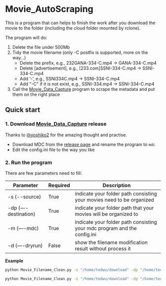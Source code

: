 # Movie_AutoScraping

This is a program that can helps to finish the work after you download the movie to the folder (including the cloud folder mounted by rclone).

The program will do:

1. Delete the file under 500Mb
2. Tidy the movie filename (only -C postfix is supported, more on the way…)
   - Delete the prefix, e.g., 232GANA-334-C.mp4 -> GANA-334-C.mp4
   - Delete [advertisement], e.g., [233.com]SSNI-334-C.mp4 -> SSNI-334-C.mp4
   - Add ‘-’, e.g., SSNI334C.mp4 -> SSNI-334-C.mp4
   - Add "-C" if it is not exist, e.g., SSNI-334.mp4 -> SSNI-334-C.mp4
3. Call the [Movie_Data_Capture](https://github.com/yoshiko2/Movie_Data_Capture) program to scrape the metadata and put them on the right place

## Quick start

### 1. Download [Movie_Data_Capture](https://github.com/yoshiko2/Movie_Data_Capture) release

Thanks to [@yoshiko2](https://github.com/yoshiko2) for the amazing thought and practise. 

- Download MDC from the [release page]((https://github.com/yoshiko2/Movie_Data_Capture/releases)) and rename the program to `mdc`
- Edit the config.ini file to the way you like

### 2. Run the program

There are few parameters need to fill:

| Parameter           | Required | Description                                                  |
| ------------------- | -------- | ------------------------------------------------------------ |
| -s (--source)       | True     | indicate your folder path consisting your movies need to be organized |
| -dp (—-destination) | True     | indicate your folder path that your movies will be organized to |
| -m (—-mdc)          | True     | indicate your folder path consisting your mdc program and the config.ini |
| -d (—-dryrun)       | False    | show the filename modification result without process it     |

**Example**

```bash
python Movie_Filename_Clean.py -s "/home/tedwu/download" -dp "/home/tedwu/movie" -m "/home/tedwu/program"
```

```bash
python Movie_Filename_Clean.py -s "/home/tedwu/download" -dp "/home/tedwu/movie" -m "/home/tedwu/program" -d
```

